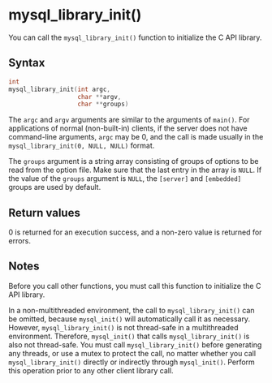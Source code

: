mysql_library_init() 
=========================================

You can call the `mysql_library_init()` function to initialize the C API library. 

Syntax 
---------------------------

```c
int
mysql_library_init(int argc,
                   char **argv,
                   char **groups)
```



The `argc` and `argv` arguments are similar to the arguments of `main()`. For applications of normal (non-built-in) clients, if the server does not have command-line arguments, `argc` may be 0, and the call is made usually in the `mysql_library_init(0, NULL, NULL)` format. 

The `groups` argument is a string array consisting of groups of options to be read from the option file. Make sure that the last entry in the array is `NULL`. If the value of the `groups` argument is `NULL`, the `[server]` and `[embedded]` groups are used by default.

Return values 
----------------------------------

0 is returned for an execution success, and a non-zero value is returned for errors.

Notes 
--------------------------

Before you call other functions, you must call this function to initialize the C API library. 

In a non-multithreaded environment, the call to `mysql_library_init()` can be omitted, because `mysql_init()` will automatically call it as necessary. However, `mysql_library_init()` is not thread-safe in a multithreaded environment. Therefore, `mysql_init()` that calls `mysql_library_init()` is also not thread-safe. You must call `mysql_library_init()` before generating any threads, or use a mutex to protect the call, no matter whether you call `mysql_library_init()` directly or indirectly through `mysql_init()`. Perform this operation prior to any other client library call.
